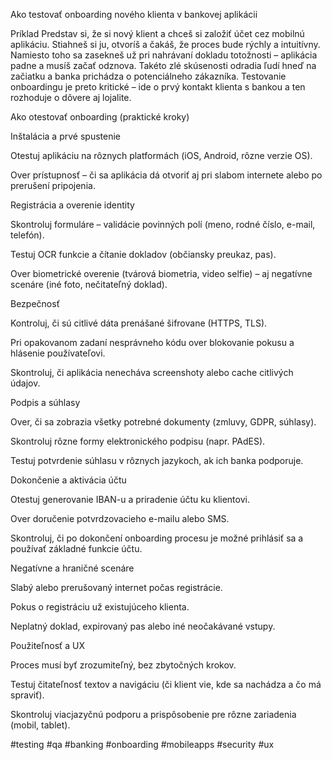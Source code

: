 Ako testovať onboarding nového klienta v bankovej aplikácii

Príklad
Predstav si, že si nový klient a chceš si založiť účet cez mobilnú aplikáciu. Stiahneš si ju, otvoríš a čakáš, že proces bude rýchly a intuitívny. Namiesto toho sa zasekneš už pri nahrávaní dokladu totožnosti – aplikácia padne a musíš začať odznova. Takéto zlé skúsenosti odradia ľudí hneď na začiatku a banka prichádza o potenciálneho zákazníka. Testovanie onboardingu je preto kritické – ide o prvý kontakt klienta s bankou a ten rozhoduje o dôvere aj lojalite.



Ako otestovať onboarding (praktické kroky)

Inštalácia a prvé spustenie

Otestuj aplikáciu na rôznych platformách (iOS, Android, rôzne verzie OS).

Over prístupnosť – či sa aplikácia dá otvoriť aj pri slabom internete alebo po prerušení pripojenia.

Registrácia a overenie identity

Skontroluj formuláre – validácie povinných polí (meno, rodné číslo, e-mail, telefón).

Testuj OCR funkcie a čítanie dokladov (občiansky preukaz, pas).

Over biometrické overenie (tvárová biometria, video selfie) – aj negatívne scenáre (iné foto, nečitateľný doklad).

Bezpečnosť

Kontroluj, či sú citlivé dáta prenášané šifrovane (HTTPS, TLS).

Pri opakovanom zadaní nesprávneho kódu over blokovanie pokusu a hlásenie používateľovi.

Skontroluj, či aplikácia nenecháva screenshoty alebo cache citlivých údajov.

Podpis a súhlasy

Over, či sa zobrazia všetky potrebné dokumenty (zmluvy, GDPR, súhlasy).

Skontroluj rôzne formy elektronického podpisu (napr. PAdES).

Testuj potvrdenie súhlasu v rôznych jazykoch, ak ich banka podporuje.

Dokončenie a aktivácia účtu

Otestuj generovanie IBAN-u a priradenie účtu ku klientovi.

Over doručenie potvrdzovacieho e-mailu alebo SMS.

Skontroluj, či po dokončení onboarding procesu je možné prihlásiť sa a používať základné funkcie účtu.

Negatívne a hraničné scenáre

Slabý alebo prerušovaný internet počas registrácie.

Pokus o registráciu už existujúceho klienta.

Neplatný doklad, expirovaný pas alebo iné neočakávané vstupy.

Použiteľnosť a UX

Proces musí byť zrozumiteľný, bez zbytočných krokov.

Testuj čitateľnosť textov a navigáciu (či klient vie, kde sa nachádza a čo má spraviť).

Skontroluj viacjazyčnú podporu a prispôsobenie pre rôzne zariadenia (mobil, tablet).



#testing #qa #banking #onboarding #mobileapps #security #ux



